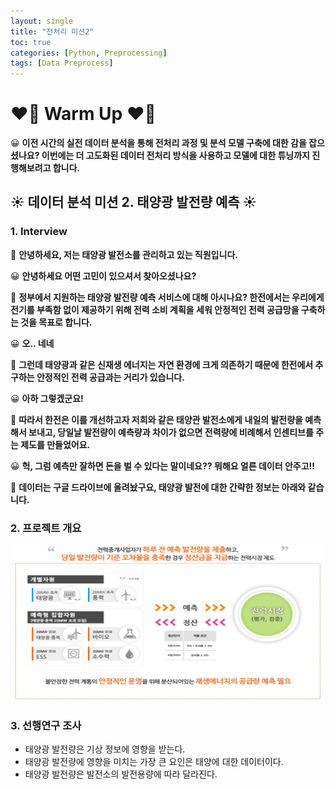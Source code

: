 ```yaml
---
layout: single
title: "전처리 미션2"
toc: true
categories: [Python, Preprocessing]
tags: [Data Preprocess]
---
```


# ❤️‍🔥 Warm Up ❤️‍🔥

😀 **이전 시간의 실전 데이터 분석을 통해 전처리 과정 및 분석 모델 구축에 대한 감을 잡으셨나요? 이번에는 더 고도화된 데이터 전처리 방식을 사용하고 모델에 대한 튜닝까지 진행해보려고 합니다.**

## ☀️ 데이터 분석 미션 2. 태양광 발전량 예측 ☀️

### **1. Interview**

👷 **안녕하세요, 저는 태양광 발전소를 관리하고 있는 직원입니다.**

😀 **안녕하세요 어떤 고민이 있으셔서 찾아오셨나요?**

👷 **정부에서 지원하는 태양광 발전량 예측 서비스에 대해 아시나요? 한전에서는 우리에게 전기를 부족함 없이 제공하기 위해 전력 소비 계획을 세워 안정적인 전력 공급망을 구축하는 것을 목표로 합니다.**

😀 **오.. 네네**

👷 **그런데 태양광과 같은 신재생 에너지는 자연 환경에 크게 의존하기 때문에 한전에서 추구하는 안정적인 전력 공급과는 거리가 있습니다.**

😀 **아하 그렇겠군요!**

👷 **따라서 한전은 이를 개선하고자 저희와 같은 태양관 발전소에게 내일의 발전량을 예측해서 보내고, 당일날 발전량이 예측량과 차이가 없으면 전력량에 비례해서 인센티브를 주는 제도를 만들었어요.**

😀 **헉, 그럼 예측만 잘하면 돈을 벌 수 있다는 말이네요?? 뭐해요 얼른 데이터 안주고!!**

👷 **데이터는 구글 드라이브에 올려놨구요, 태양광 발전에 대한 간략한 정보는 아래와 같습니다.**

### **2. 프로젝트 개요**

<p align="center"><img src="https://github.com/sigirace/page-images/blob/main/kang_lectures/python_preprocessing/solar_bm.png?raw=true" width="500" height="250"></p>

### 3. 선행연구 조사

- 태양광 발전량은 기상 정보에 영향을 받는다.
- 태양광 발전량에 영향을 미치는 가장 큰 요인은 태양에 대한 데이터이다.
- 태양광 발전량은 발전소의 발전용량에 따라 달라진다.
